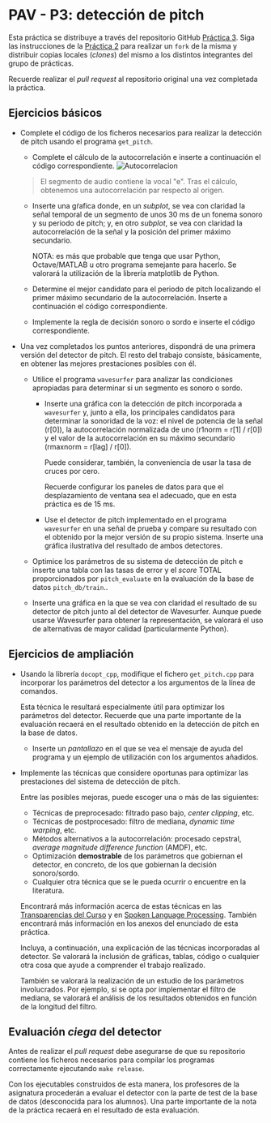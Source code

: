 PAV - P3: detección de pitch
============================

Esta práctica se distribuye a través del repositorio GitHub [Práctica 3](https://github.com/albino-pav/P3).
Siga las instrucciones de la [Práctica 2](https://github.com/albino-pav/P2) para realizar un `fork` de la
misma y distribuir copias locales (*clones*) del mismo a los distintos integrantes del grupo de prácticas.

Recuerde realizar el *pull request* al repositorio original una vez completada la práctica.

Ejercicios básicos
------------------

- Complete el código de los ficheros necesarios para realizar la detección de pitch usando el programa
  `get_pitch`.

   * Complete el cálculo de la autocorrelación e inserte a continuación el código correspondiente.
   ![Autocorrelacion](https://user-images.githubusercontent.com/79319805/115210836-e471e300-a0f6-11eb-9935-5d030a52630e.png)
   > El segmento de audio contiene la vocal "e". Tras el cálculo, obtenemos una autocorrelación par respecto al origen.

   * Inserte una gŕafica donde, en un *subplot*, se vea con claridad la señal temporal de un segmento de
     unos 30 ms de un fonema sonoro y su periodo de pitch; y, en otro *subplot*, se vea con claridad la
	 autocorrelación de la señal y la posición del primer máximo secundario.

	 NOTA: es más que probable que tenga que usar Python, Octave/MATLAB u otro programa semejante para
	 hacerlo. Se valorará la utilización de la librería matplotlib de Python.

   * Determine el mejor candidato para el periodo de pitch localizando el primer máximo secundario de la
     autocorrelación. Inserte a continuación el código correspondiente.

   * Implemente la regla de decisión sonoro o sordo e inserte el código correspondiente.

- Una vez completados los puntos anteriores, dispondrá de una primera versión del detector de pitch. El 
  resto del trabajo consiste, básicamente, en obtener las mejores prestaciones posibles con él.

  * Utilice el programa `wavesurfer` para analizar las condiciones apropiadas para determinar si un
    segmento es sonoro o sordo. 
	
	  - Inserte una gráfica con la detección de pitch incorporada a `wavesurfer` y, junto a ella, los 
	    principales candidatos para determinar la sonoridad de la voz: el nivel de potencia de la señal
		(r[0]), la autocorrelación normalizada de uno (r1norm = r[1] / r[0]) y el valor de la
		autocorrelación en su máximo secundario (rmaxnorm = r[lag] / r[0]).

		Puede considerar, también, la conveniencia de usar la tasa de cruces por cero.

	    Recuerde configurar los paneles de datos para que el desplazamiento de ventana sea el adecuado, que
		en esta práctica es de 15 ms.

      - Use el detector de pitch implementado en el programa `wavesurfer` en una señal de prueba y compare
	    su resultado con el obtenido por la mejor versión de su propio sistema.  Inserte una gráfica
		ilustrativa del resultado de ambos detectores.
  
  * Optimice los parámetros de su sistema de detección de pitch e inserte una tabla con las tasas de error
    y el *score* TOTAL proporcionados por `pitch_evaluate` en la evaluación de la base de datos 
	`pitch_db/train`..

   * Inserte una gráfica en la que se vea con claridad el resultado de su detector de pitch junto al del
     detector de Wavesurfer. Aunque puede usarse Wavesurfer para obtener la representación, se valorará
	 el uso de alternativas de mayor calidad (particularmente Python).
   

Ejercicios de ampliación
------------------------

- Usando la librería `docopt_cpp`, modifique el fichero `get_pitch.cpp` para incorporar los parámetros del
  detector a los argumentos de la línea de comandos.
  
  Esta técnica le resultará especialmente útil para optimizar los parámetros del detector. Recuerde que
  una parte importante de la evaluación recaerá en el resultado obtenido en la detección de pitch en la
  base de datos.

  * Inserte un *pantallazo* en el que se vea el mensaje de ayuda del programa y un ejemplo de utilización
    con los argumentos añadidos.

- Implemente las técnicas que considere oportunas para optimizar las prestaciones del sistema de detección
  de pitch.

  Entre las posibles mejoras, puede escoger una o más de las siguientes:

  * Técnicas de preprocesado: filtrado paso bajo, *center clipping*, etc.
  * Técnicas de postprocesado: filtro de mediana, *dynamic time warping*, etc.
  * Métodos alternativos a la autocorrelación: procesado cepstral, *average magnitude difference function*
    (AMDF), etc.
  * Optimización **demostrable** de los parámetros que gobiernan el detector, en concreto, de los que
    gobiernan la decisión sonoro/sordo.
  * Cualquier otra técnica que se le pueda ocurrir o encuentre en la literatura.

  Encontrará más información acerca de estas técnicas en las [Transparencias del Curso](https://atenea.upc.edu/pluginfile.php/2908770/mod_resource/content/3/2b_PS%20Techniques.pdf)
  y en [Spoken Language Processing](https://discovery.upc.edu/iii/encore/record/C__Rb1233593?lang=cat).
  También encontrará más información en los anexos del enunciado de esta práctica.

  Incluya, a continuación, una explicación de las técnicas incorporadas al detector. Se valorará la
  inclusión de gráficas, tablas, código o cualquier otra cosa que ayude a comprender el trabajo realizado.

  También se valorará la realización de un estudio de los parámetros involucrados. Por ejemplo, si se opta
  por implementar el filtro de mediana, se valorará el análisis de los resultados obtenidos en función de
  la longitud del filtro.
   

Evaluación *ciega* del detector
-------------------------------

Antes de realizar el *pull request* debe asegurarse de que su repositorio contiene los ficheros necesarios
para compilar los programas correctamente ejecutando `make release`.

Con los ejecutables construidos de esta manera, los profesores de la asignatura procederán a evaluar el
detector con la parte de test de la base de datos (desconocida para los alumnos). Una parte importante de
la nota de la práctica recaerá en el resultado de esta evaluación.
